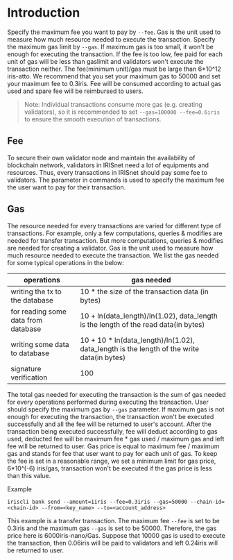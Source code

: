 # Introduction

Specify the maximum fee you want to pay by `--fee`. Gas is the unit used to measure how much resource needed to execute the transaction. 
Specify the maximum gas limit by `--gas`. 
If maximum gas is too small, it won't be enough for executing the transaction. 
If the fee is too low, fee paid for each unit of gas will be less than gaslimit and 
validators won't execute the transaction neither. 
The fee(minimum unit)/gas must be large than 6*10^12 iris-atto. 
We recommend that you set your maximum gas to 50000 and set your maximum fee to 0.3iris. 
Fee will be consumed according to actual gas used and spare fee will be reimbursed to users.

> Note: Individual transactions consume more gas (e.g. creating validators), so it is recommended to set `--gas=100000 --fee=0.6iris` to ensure the smooth execution of transactions.

## Fee

To secure their own validator node and maintain the availability of blockchain network, 
validators in IRISnet need a lot of equipments and resources. 
Thus, every transactions in IRISnet should pay some fee to validators. 
The parameter in commands is used to specify the maximum fee the user want to pay for their transaction.

## Gas

The resource needed for every transactions are varied for different type of transactions. For example, only a few computations, queries & modifies are needed for transfer transaction. But more computations, queries & modifies are needed for creating a validator.  Gas is the unit used to measure how much resource needed to execute the transaction. We list the gas needed for some typical operations in the below:


| operations       | gas needed | 
| --------------- | ---- |
| writing the tx to the database | 10 * the size of the transaction data (in bytes) | 
| for reading some data from database | 10 + ln(data_length)/ln(1.02), data_length is the length of the read data(in bytes) |
| writing some data to database | 10 + 10 * ln(data_length)/ln(1.02), data_length is the length of the write data(in bytes) | 
| signature verification | 100 | 



The total gas needed for executing the transaction is the sum of gas needed for every operations performed during executing the transaction. User should specify the maximum gas by `--gas` parameter. If maximum gas is not enough for executing the transaction, the transaction won't be executed successfully and all the fee will be returned to user's account. After the transaction being executed successfully, fee will deduct according to gas used, deducted fee will be  maximum fee * gas used / maximum gas and left fee will be returned to user. Gas price is equal to maximum fee / maximum gas and stands for fee that user want to pay for each unit of gas. To keep the fee is set in a reasonable range, we set a minimum limit for gas price, 6*10^(-6) iris/gas, transaction won't be executed if the gas price is less than this value.

Example
```
iriscli bank send --amount=1iris --fee=0.3iris --gas=50000 --chain-id=<chain-id> --from=<key_name> --to=<account_address>
```

This example is a transfer transaction. The maximum fee `--fee` is set to be 0.3iris and the maximum gas `--gas` is set to be 50000. Therefore, the gas price here is 6000iris-nano/Gas. Suppose that 10000 gas is used to execute the transaction, then 0.06iris will be paid to validators and left 0.24iris will be returned to user.
